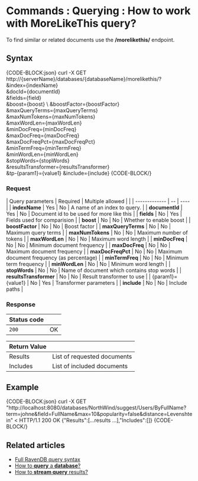 # Commands : Querying : How to work with MoreLikeThis query?

To find similar or related documents use the **/morelikethis/** endpoint.

## Syntax

{CODE-BLOCK:json}
  curl -X GET http://{serverName}/databases/{databaseName}/morelikethis/? \
	&index={indexName} \
	&docId={documentId} \
	&fields={field} \
	&boost={boost} \ 
	&boostFactor={boostFactor} \
	&maxQueryTerms={maxQueryTerms} \
	&maxNumTokens={maxNumTokens} \
	&maxWordLen={maxWordLen} \
	&minDocFreq={minDocFreq} \
	&maxDocFreq={maxDocFreq} \
	&maxDocFreqPct={maxDocFreqPct} \
	&minTermFreq={minTermFreq} \
	&minWordLen={minWordLen} \
	&stopWords={stopWords} \
	&resultsTransformer={resultsTransformer} \
	&tp-{param1}={value1}
	&include={include}
{CODE-BLOCK/}

### Request

| Query parameters | Required | Multiple allowed | |
| ------------- | -- | ---- |
| **indexName** | Yes | No | A name of an index to query. |
| **documentId** | Yes | No | Document id to be used for more like this |
| **fields** | No | Yes | Fields used for comparision |
| **boost** | No | No | Whether to enable boost |
| **boostFactor** | No | No | Boost factor |
| **maxQueryTerms** | No | No | Maximum query terms |
| **maxNumTokens** | No | No | Maximum number of tokens |
| **maxWordLen** | No | No | Maximum word length |
| **minDocFreq** | No | No | Minimum document frequency |
| **maxDocFreq** | No | No | Maximum document frequency |
| **maxDocFreqPct** | No | No | Maximum document frequency (as percentage) |
| **minTermFreq** | No | No | Minimum term frequency |
| **minWordLen** | No | No | Minimum word length |
| **stopWords** | No | No | Name of document which contains stop words |
| **resultsTransformer** | No | No | Result transformer to use |
| {param1}={value1} | No | Yes | Transformer parameters |
| **include** | No | No | Include paths |


### Response

| Status code | |
| ----------- | - |
| `200` | OK |

| Return Value | |
| ------------- | ------------- |
| Results | List of requested documents |
| Includes | List of included documents |

## Example

{CODE-BLOCK:json}
curl -X GET "http://localhost:8080/databases/NorthWind/suggest/Users/ByFullName?term=johne&field=FullName&max=10&popularity=false&distance=Levenshtein" 
< HTTP/1.1 200 OK
{"Results":[...results ...],"Includes":[]}
{CODE-BLOCK/}

## Related articles

- [Full RavenDB query syntax](../../../indexes/querying/full-query-syntax)   
- [How to **query** a **database**?](../../../client-api/commands/querying/how-to-query-a-database)   
- [How to **stream query** results?](../../../client-api/commands/querying/how-to-stream-query-results)   